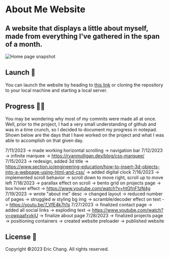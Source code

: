 # About Me Website

## A website that displays a little about myself, made from everything I've gathered in the span of a month.
![](https://github.com/32ericc/32ericc.github.io/blob/main/homepage-screenshot.png "Home page snapshot")

## Launch 🚀
You can launch the website by heading to [this link](https://32ericc.github.io/) or cloning the repository to your local machine and starting a local server.

## Progress 👨‍💻
You may be wondering why most of my commits were made all at once. Well, prior to the project, I had a very small understanding of github and was in a time 
crunch, so I decided to document my progress in notepad. Shown below are the days that I have worked on the project and what I was able to accomplish on that 
given day.

7/11/2023
	-> made working horizontal scrolling
	-> navigation bar
7/12/2023
	-> infinite marquee
		-> https://ryanmulligan.dev/blog/css-marquee/
7/15/2023
	-> redesign, added 3d title
		-> https://www.section.io/engineering-education/how-to-insert-3d-objects-into-a-webpage-using-html-and-css/
	-> added digital clock
7/16/2023
	-> implemented scroll behavior
		-> scroll down to move right, scroll up to move left
7/18/2023
	-> parallax effect on scroll
	-> bento grid on projects page
	-> box hover effect
		-> https://www.youtube.com/watch?v=htGfnF1zN4g
7/19/2023
	-> wrote "about me" desc
	-> changed layout -> reduced number of pages
	-> struggled w styling bg img 
	-> scramble/decoder effect on text
		-> https://youtu.be/7_VfE4k7h1s
7/27/2023
	-> finalized contact page
		-> added all social links
		-> exploding text
			-> https://www.youtube.com/watch?v=owpaafxvkjU
	-> finalize about page
7/28/2023
	-> finalized projects page
		-> positioning containers
	-> created website preloader
	-> published website

## License 📄
Copyright ©2023 Eric Chang. All rights reserved.
